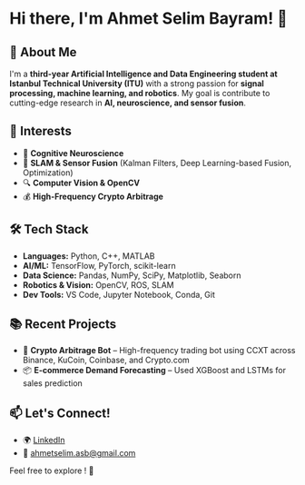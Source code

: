 # Hi there, I'm Ahmet Selim Bayram! 👋  

## 🚀 About Me  
I'm a **third-year Artificial Intelligence and Data Engineering student at Istanbul Technical University (ITU)** with a strong passion for **signal processing, machine learning, and robotics**. My goal is  contribute to cutting-edge research in **AI, neuroscience, and sensor fusion**.

## 🔬 Interests  
- 🧠 **Cognitive Neuroscience**  
- 🤖 **SLAM & Sensor Fusion** (Kalman Filters, Deep Learning-based Fusion, Optimization) 
- 🔍 **Computer Vision & OpenCV**  
- 💰 **High-Frequency Crypto Arbitrage**  

## 🛠 Tech Stack  
- **Languages:** Python, C++, MATLAB  
- **AI/ML:** TensorFlow, PyTorch, scikit-learn  
- **Data Science:** Pandas, NumPy, SciPy, Matplotlib, Seaborn  
- **Robotics & Vision:** OpenCV, ROS, SLAM  
- **Dev Tools:** VS Code, Jupyter Notebook, Conda, Git  

## 📚 Recent Projects  
- 🔄 **Crypto Arbitrage Bot** – High-frequency trading bot using CCXT across Binance, KuCoin, Coinbase, and Crypto.com  
- 📦 **E-commerce Demand Forecasting** – Used XGBoost and LSTMs for sales prediction  

## 📫 Let's Connect!  
- 🌍 [LinkedIn](https://www.linkedin.com/in/asebyrm/)  
- 📧 ahmetselim.asb@gmail.com  

Feel free to explore ! 🚀  
